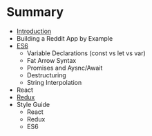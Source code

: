 # Summary

* [Introduction](README.md)
* Building a Reddit App by Example
* [ES6](ES6.md)
   * Variable Declarations (const vs let vs var)
   * Fat Arrow Syntax
   * Promises and Aysnc/Await
   * Destructuring
   * String Interpolation
* React
* [Redux](React.md)
* Style Guide
   * React
   * Redux
   * ES6

